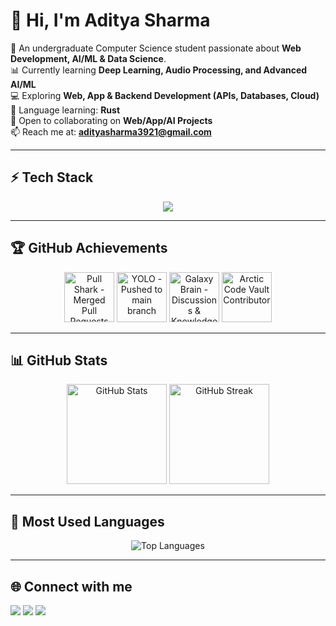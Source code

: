 # 👋 Hi, I'm Aditya Sharma  

🌱 An undergraduate Computer Science student passionate about **Web Development, AI/ML & Data Science**.  
📊 Currently learning **Deep Learning, Audio Processing, and Advanced AI/ML**  
💻 Exploring **Web, App & Backend Development (APIs, Databases, Cloud)**  
🦀 Language learning: **Rust**  
🤝 Open to collaborating on **Web/App/AI Projects**  
📫 Reach me at: **adityasharma3921@gmail.com**

---

## ⚡ Tech Stack
<p align="center">
  <img src="https://skillicons.dev/icons?i=html,css,js,python,java,cpp,rust,mysql,sqlite,flask,react,nodejs,git,github,vscode,linux" />
</p>

---

## 🏆 GitHub Achievements  

<p align="center">
  <img src="https://github.githubassets.com/images/modules/profile/achievements/pull-shark-default.png" width="80" title="Pull Shark - Merged Pull Requests"/>
  <img src="https://github.githubassets.com/images/modules/profile/achievements/yolo-default.png" width="80" title="YOLO - Pushed to main branch"/>
  <img src="https://github.githubassets.com/images/modules/profile/achievements/galaxy-brain-default.png" width="80" title="Galaxy Brain - Discussions & Knowledge Sharing"/>
  <img src="https://github.githubassets.com/images/modules/profile/achievements/arctic-code-vault-contributor-default.png" width="80" title="Arctic Code Vault Contributor"/>
</p>

---

## 📊 GitHub Stats
<p align="center">
  <img src="https://github-readme-stats.vercel.app/api?username=Aditya-54&show_icons=true&theme=tokyonight" alt="GitHub Stats" height="160"/>
  <img src="https://github-readme-streak-stats.herokuapp.com/?user=Aditya-54&theme=tokyonight" alt="GitHub Streak" height="160"/>
</p>

---

## 🚀 Most Used Languages
<p align="center">
  <img src="https://github-readme-stats.vercel.app/api/top-langs/?username=Aditya-54&layout=compact&theme=tokyonight" alt="Top Languages" />
</p>

---

## 🌐 Connect with me
<p align="left">
  <a href="mailto:adityasharma3921@gmail.com"><img src="https://img.shields.io/badge/Email-D14836?style=for-the-badge&logo=gmail&logoColor=white"/></a>
  <a href="https://www.linkedin.com/in/YOUR-LINKEDIN/"><img src="https://img.shields.io/badge/LinkedIn-0077B5?style=for-the-badge&logo=linkedin&logoColor=white"/></a>
  <a href="https://twitter.com/YOUR-TWITTER/"><img src="https://img.shields.io/badge/Twitter-1DA1F2?style=for-the-badge&logo=twitter&logoColor=white"/></a>
</p>
